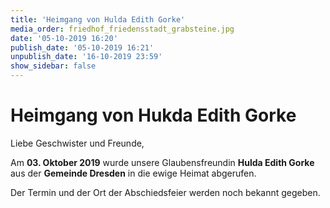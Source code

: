 ```yaml
---
title: 'Heimgang von Hulda Edith Gorke'
media_order: friedhof_friedensstadt_grabsteine.jpg
date: '05-10-2019 16:20'
publish_date: '05-10-2019 16:21'
unpublish_date: '16-10-2019 23:59'
show_sidebar: false
---
```


# Heimgang von Hukda Edith Gorke

Liebe Geschwister und Freunde,

Am **03. Oktober 2019** wurde unsere Glaubensfreundin **Hulda Edith Gorke** aus der **Gemeinde Dresden** in die ewige Heimat abgerufen.

Der Termin und der Ort der Abschiedsfeier werden noch bekannt gegeben.
